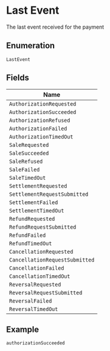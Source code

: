 
# Last Event

The last event received for the payment

## Enumeration

`LastEvent`

## Fields

| Name |
|  --- |
| `AuthorizationRequested` |
| `AuthorizationSucceeded` |
| `AuthorizationRefused` |
| `AuthorizationFailed` |
| `AuthorizationTimedOut` |
| `SaleRequested` |
| `SaleSucceeded` |
| `SaleRefused` |
| `SaleFailed` |
| `SaleTimedOut` |
| `SettlementRequested` |
| `SettlementRequestSubmitted` |
| `SettlementFailed` |
| `SettlementTimedOut` |
| `RefundRequested` |
| `RefundRequestSubmitted` |
| `RefundFailed` |
| `RefundTimedOut` |
| `CancellationRequested` |
| `CancellationRequestSubmitted` |
| `CancellationFailed` |
| `CancellationTimedOut` |
| `ReversalRequested` |
| `ReversalRequestSubmitted` |
| `ReversalFailed` |
| `ReversalTimedOut` |

## Example

```
authorizationSucceeded
```

